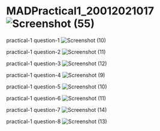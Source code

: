 # MADPractical1_20012021017![Screenshot (55)](https://user-images.githubusercontent.com/74175413/183351316-ba30325b-f009-46a5-82b4-d98eaa63b583.png)

practical-1 question-1
![Screenshot (10)](https://user-images.githubusercontent.com/74175413/183701822-66389e55-587d-4901-9255-a0f024c326c4.png)

practical-1 question-2
![Screenshot (11)](https://user-images.githubusercontent.com/74175413/183701927-6a47651d-a6fb-4d50-abe9-97d133e7a69f.png)

practical-1 question-3
![Screenshot (12)](https://user-images.githubusercontent.com/74175413/183702392-d5249b6a-0ea9-40e5-9abe-6b4268289696.png)

practical-1 question-4
![Screenshot (9)](https://user-images.githubusercontent.com/74175413/183854150-77d2c125-d286-4cae-836c-2af3ee7ef5bd.png)

practical-1 question-5
![Screenshot (10)](https://user-images.githubusercontent.com/74175413/183856046-4bbb5da3-a7b4-4067-b0aa-0d674232dcd0.png)

practical-1 question-6
![Screenshot (11)](https://user-images.githubusercontent.com/74175413/183858674-cf96db9e-8616-45a6-b924-3e4926fcb790.png)

practical-1 question-7
![Screenshot (14)](https://user-images.githubusercontent.com/74175413/186183340-81058b5c-95c2-43bf-948a-58b16d549eb8.png)

practical-1 question-8
![Screenshot (13)](https://user-images.githubusercontent.com/74175413/186183586-4e900b42-fd9a-4e83-81f5-cf27fcdd900e.png)

